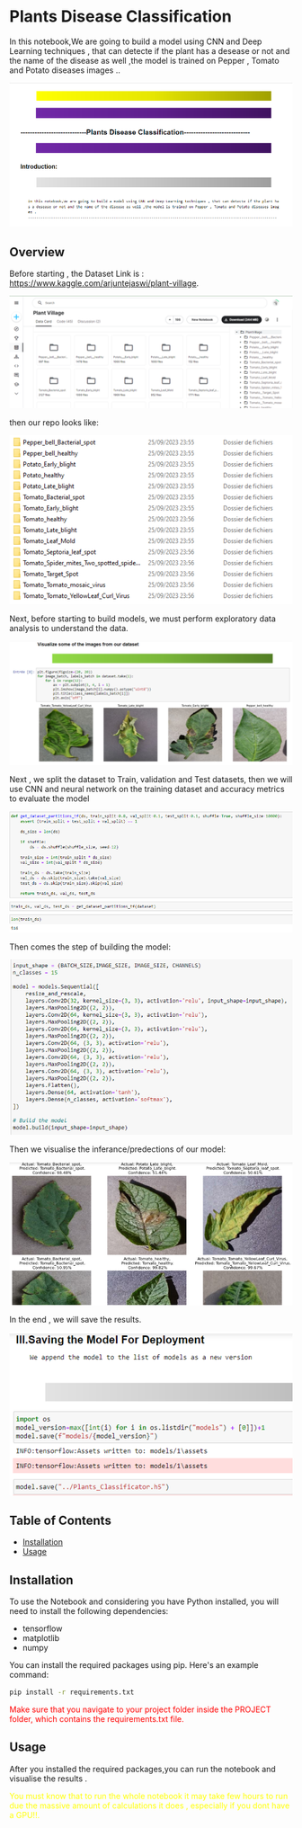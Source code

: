# Plants Disease Classification

 In this notebook,We are going to build a model using CNN and Deep Learning techniques , that can detecte if the plant has a desease or not and the name of the disease as well ,the model is trained on Pepper , Tomato and Potato diseases images ..

![Interface](project_images/Projet.png)

## Overview

Before starting , the Dataset Link is : https://www.kaggle.com/arjuntejaswi/plant-village.

![1](project_images/1.png)

then our repo looks like:

![2](project_images/2.png)

Next, before starting to build models, we must perform exploratory data analysis to understand the data.

![3](project_images/3.png)

Next , we split the dataset to Train, validation and Test datasets, then we will use CNN and neural network on the training dataset and accuracy metrics to evaluate the model 

![4](project_images/4.png)

Then comes the step of building the model:

![5](project_images/5.png)

Then we visualise the inferance/predections of our model:

![6](project_images/6.png)

In the end , we will save the results.

![7](project_images/7.png)

## Table of Contents

- [Installation](#installation)
- [Usage](#usage)


## Installation

To use the Notebook and considering you have Python installed, you will need to install the following dependencies:
 - tensorflow
 - matplotlib
 - numpy


You can install the required packages using pip. Here's an example command:
```bash
pip install -r requirements.txt
```
<span style="color:red">Make sure that you navigate to your project folder inside the PROJECT folder, which contains the requirements.txt file.</span>

## Usage

After you installed the required packages,you can run the notebook and visualise the results .

<span style="color:yellow">You must know that to run the whole notebook it may take few hours to run due the massive amount of calculations it does , especially if you dont have a GPU!!.</span>



